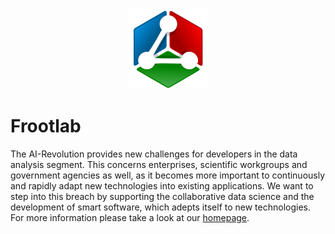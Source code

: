<div align="center">
  <img src="https://github.com/frootlab/corporate/blob/master/design/logo/frootlab/latest/png/Frootlab-128.png">
</div>

Frootlab
========

The AI-Revolution provides new challenges for developers in the data analysis
segment. This concerns enterprises, scientific workgroups and government
agencies as well, as it becomes more important to continuously and rapidly adapt
new technologies into existing applications. We want to step into this breach by
supporting the collaborative data science and the development of smart software,
which adepts itself to new technologies. For more information please take a look
at our [homepage](https://www.frootlab.org).
